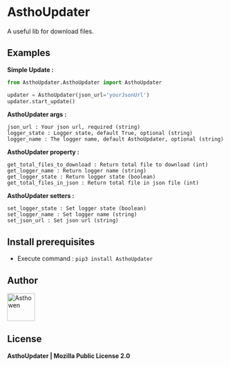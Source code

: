 # AsthoUpdater

A useful lib for download files.

## Examples

**Simple Update :**
```python
from AsthoUpdater.AsthoUpdater import AsthoUpdater

updater = AsthoUpdater(json_url='yourJsonUrl')
updater.start_update()
```

**AsthoUpdater args :**
```
json_url : Your json url, required (string)
logger_state : Logger state, default True, optional (string)
logger_name : The logger name, default AsthoUpdater, optional (string)
```

**AsthoUpdater property :**
```
get_total_files_to_download : Return total file to download (int)
get_logger_name : Return logger name (string)
get_logger_state : Return logger state (boolean)
get_total_files_in_json : Return total file in json file (int)
```

**AsthoUpdater setters :**
```
set_logger_state : Set logger state (boolean)
set_logger_name : Set logger name (string)
set_json_url : Set json url (string)
```

## Install prerequisites
* Execute command : ```pip3 install AsthoUpdater```

## Author

[<img width="64" src="https://avatars3.githubusercontent.com/u/59535754?s=400&u=48aecdd175dd2dd8867ae063f1973b64d298220b&v=4" alt="Asthowen">](https://github.com/Asthowen)

## License

**AsthoUpdater | Mozilla Public License 2.0**